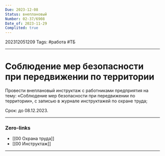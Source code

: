 ```yaml
---
Due: 2023-12-08
Status: внеплановый
Number: 02-37/6908
Date_of: 2023-11-29
Complited: true
---
```

202312051209
Tags: #работа #ТБ

---
# Соблюдение мер безопасности при передвижении по территории
Провести внеплановый инструктаж с работниками предприятия на тему:
«Соблюдение мер безопасности при передвижении по территории», с записью в
журнале инструктажей по охране труда;

Срок: до 08.12.2023.

---
### Zero-links

- [[00 Охрана труда]]
- [[00 Инструктаж]]

---